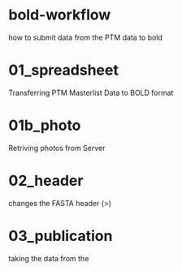 # bold-workflow
how to submit data from the PTM data to bold

# 01_spreadsheet
Transferring PTM Masterlist Data to BOLD format

# 01b_photo
Retriving photos from Server

# 02_header
changes the FASTA header (>)

# 03_publication
taking the data from the 

